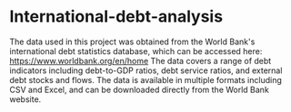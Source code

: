 # International-debt-analysis
The data used in this project was obtained from the World Bank's international debt statistics database, which can be accessed here:
https://www.worldbank.org/en/home
The data covers a range of debt indicators including debt-to-GDP ratios, debt service ratios, and external debt stocks and flows. The data is available in multiple formats including CSV and Excel, and can be downloaded directly from the World Bank website.
